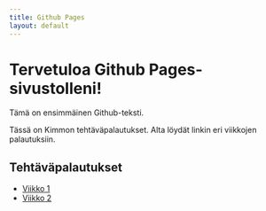 ```yaml
---
title: Github Pages
layout: default
---
```


# Tervetuloa Github Pages-sivustolleni!

Tämä on ensimmäinen Github-teksti.

Tässä on Kimmon tehtäväpalautukset. Alta löydät linkin eri viikkojen palautuksiin.

## Tehtäväpalautukset

- [Viikko 1](viikko1/index.html)
- [Viikko 2](viikko2/index.md)